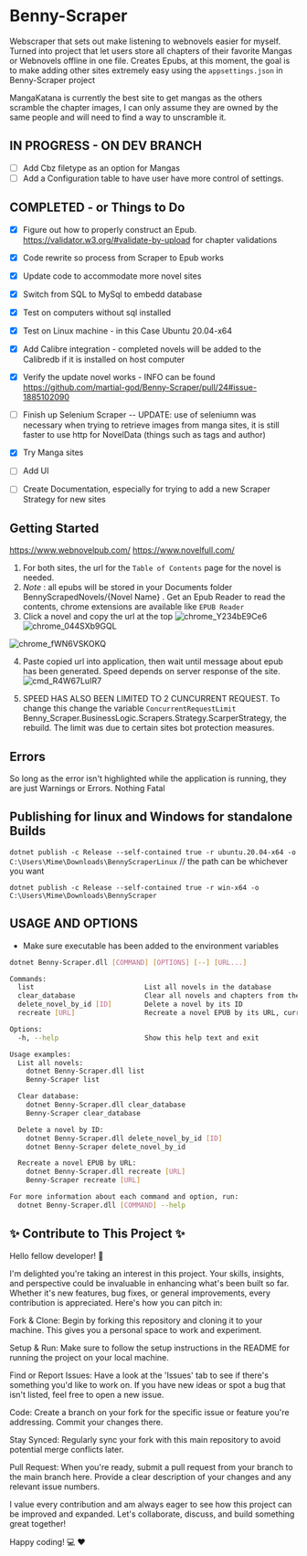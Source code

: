 # Benny-Scraper
Webscraper that sets out make listening to webnovels easier for myself. Turned into project that let users store all chapters of their favorite Mangas or Webnovels offline in one file. Creates Epubs, at this moment, the goal is to make adding other sites extremely easy using the `appsettings.json` in Benny-Scraper project

MangaKatana is currently the best site to get mangas as the others scramble the chapter images, I can only assume they are owned by the same people and will need to find a way to unscramble it.
## IN PROGRESS - ON DEV BRANCH
- [ ] Add Cbz filetype as an option for Mangas
- [ ] Add a Configuration table to have user have more control of settings.
## COMPLETED - or Things to Do
- [x] Figure out how to properly construct an Epub. https://validator.w3.org/#validate-by-upload for chapter validations
- [x] Code rewrite so process from Scraper to Epub works
- [x] Update code to accommodate more novel sites
- [x] Switch from SQL to MySql to embedd database
- [x] Test on computers without sql installed
- [x] Test on Linux machine - in this Case Ubuntu 20.04-x64
- [x] Add Calibre integration - completed novels will be added to the Calibredb if it is installed on host computer
- [x] Verify the update novel works - INFO can be found https://github.com/martial-god/Benny-Scraper/pull/24#issue-1885102090
- [ ] Finish up Selenium Scraper -- UPDATE: use of seleniumn was necessary when trying to retrieve images from manga sites, it is still faster to use http for NovelData (things such as tags and author)
- [x] Try Manga sites
- [ ] Add UI
- [ ] Create Documentation, especially for trying to add a new Scraper Strategy for new sites


## Getting Started
https://www.webnovelpub.com/
https://www.novelfull.com/
1. For both sites, the url for the `Table of Contents` page for the novel is needed. 
2. *Note* : all epubs will be stored in your Documents folder BennyScrapedNovels/{Novel Name} . Get an Epub Reader to read the contents, chrome extensions are available like `EPUB Reader`
3. Click a novel and copy the url at the top ![chrome_Y234bE9Ce6](https://github.com/martial-god/PageShaver/assets/8980094/31b6190b-439a-4550-aaf3-3b05b3c24a13)![chrome_044SXb9GQL](https://github.com/martial-god/PageShaver/assets/8980094/579ffd1b-f5fb-4a1a-9d30-b83a9c743ca2)

 ![chrome_fWN6VSKOKQ](https://github.com/martial-god/PageShaver/assets/8980094/7f97cd67-772c-4f60-a3d9-856337c3a987)


4. Paste copied url into application, then wait until message about epub has been generated. Speed depends on server response of the site. ![cmd_R4W67LuIR7](https://github.com/martial-god/PageShaver/assets/8980094/d682f498-54f3-40b1-ba6b-4998bd14b863)

5. SPEED HAS ALSO BEEN LIMITED TO 2 CUNCURRENT REQUEST. To change this change the variable `ConcurrentRequestLimit` Benny_Scraper.BusinessLogic.Scrapers.Strategy.ScarperStrategy, the rebuild. The limit was due to certain sites bot protection measures.


## Errors
So long as the error isn't highlighted while the application is running, they are just Warnings or Errors. Nothing Fatal

## Publishing for linux and Windows for standalone Builds
`dotnet publish -c Release --self-contained true -r ubuntu.20.04-x64 -o C:\Users\Mime\Downloads\BennyScraperLinux`         // the path can be whichever you want

`dotnet publish -c Release --self-contained true -r win-x64 -o C:\Users\Mime\Downloads\BennyScraper`

## USAGE AND OPTIONS
* Make sure executable has been added to the environment variables
```bash
dotnet Benny-Scraper.dll [COMMAND] [OPTIONS] [--] [URL...]
```
```bash
Commands:
  list                           List all novels in the database
  clear_database                 Clear all novels and chapters from the database
  delete_novel_by_id [ID]        Delete a novel by its ID
  recreate [URL]                 Recreate a novel EPUB by its URL, currently not implemented to handle Mangas

Options:
  -h, --help                     Show this help text and exit

Usage examples:
  List all novels:
    dotnet Benny-Scraper.dll list
    Benny-Scraper list

  Clear database:
    dotnet Benny-Scraper.dll clear_database
    Benny-Scraper clear_database

  Delete a novel by ID:
    dotnet Benny-Scraper.dll delete_novel_by_id [ID]
    dotnet Benny-Scraper delete_novel_by_id

  Recreate a novel EPUB by URL:
    dotnet Benny-Scraper.dll recreate [URL]
    Benny-Scraper recreate [URL]

For more information about each command and option, run:
  dotnet Benny-Scraper.dll [COMMAND] --help
```

## :sparkles: Contribute to This Project :sparkles:
Hello fellow developer! :wave:

I'm delighted you're taking an interest in this project. Your skills, insights, and perspective could be invaluable in enhancing what's been built so far. Whether it's new features, bug fixes, or general improvements, every contribution is appreciated. Here's how you can pitch in:

Fork & Clone: Begin by forking this repository and cloning it to your machine. This gives you a personal space to work and experiment.

Setup & Run: Make sure to follow the setup instructions in the README for running the project on your local machine.

Find or Report Issues: Have a look at the 'Issues' tab to see if there's something you'd like to work on. If you have new ideas or spot a bug that isn't listed, feel free to open a new issue.

Code: Create a branch on your fork for the specific issue or feature you're addressing. Commit your changes there.

Stay Synced: Regularly sync your fork with this main repository to avoid potential merge conflicts later.

Pull Request: When you're ready, submit a pull request from your branch to the main branch here. Provide a clear description of your changes and any relevant issue numbers.

I value every contribution and am always eager to see how this project can be improved and expanded. Let's collaborate, discuss, and build something great together!

Happy coding! :computer: :heart:
